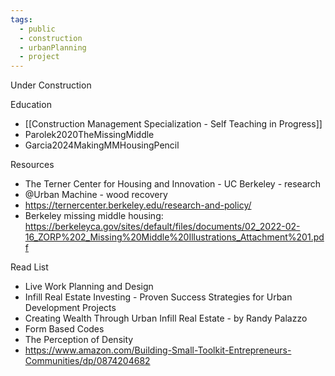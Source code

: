 ```yaml
---
tags:
  - public
  - construction
  - urbanPlanning
  - project
---
```

Under Construction

Education
- [[Construction Management Specialization - Self Teaching in Progress]]
- Parolek2020TheMissingMiddle
- Garcia2024MakingMMHousingPencil

Resources
- The Terner Center for Housing and Innovation - UC Berkeley - research
- @Urban Machine - wood recovery
- https://ternercenter.berkeley.edu/research-and-policy/
- Berkeley missing middle housing: https://berkeleyca.gov/sites/default/files/documents/02_2022-02-16_ZORP%202_Missing%20Middle%20Illustrations_Attachment%201.pdf

Read List
- Live Work Planning and Design
- Infill Real Estate Investing - Proven Success Strategies for Urban Development Projects
- Creating Wealth Through Urban Infill Real Estate - by Randy Palazzo
- Form Based Codes
- The Perception of Density
- https://www.amazon.com/Building-Small-Toolkit-Entrepreneurs-Communities/dp/0874204682